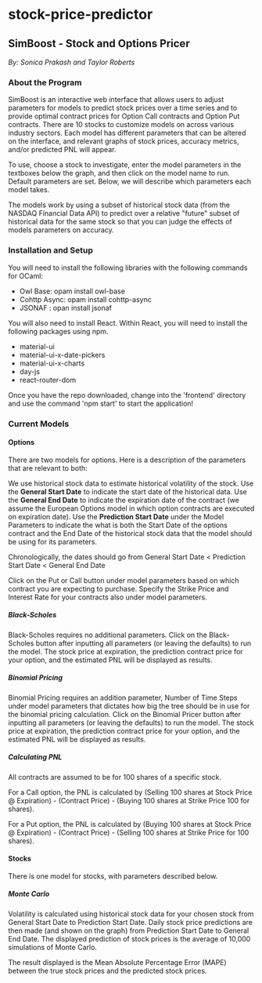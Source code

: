 # stock-price-predictor
## SimBoost - Stock and Options Pricer
_By: Sonica Prakash and Taylor Roberts_

### About the Program 

SimBoost is an interactive web interface that allows users to adjust parameters for models to predict stock prices over a time series and to provide optimal contract prices for Option Call contracts and Option Put contracts. There are 10 stocks to customize models on across various industry sectors. Each model has different parameters that can be altered on the interface, and relevant graphs of stock prices, accuracy metrics, and/or predicted PNL will appear. 

To use, choose a stock to investigate, enter the model parameters in the textboxes below the graph, and then click on the model name to run. Default parameters are set. Below, we will describe which parameters each model takes. 

The models work by using a subset of historical stock data (from the NASDAQ Financial Data API) to predict over a relative "future" subset of historical data for the same stock so that you can judge the effects of models parameters on accuracy. 

### Installation and Setup 

You will need to install the following libraries with the following commands for OCaml: 

- Owl Base: opam install owl-base
- Cohttp Async: opam install cohttp-async
- JSONAF : opan install jsonaf

You will also need to install React. Within React, you will need to install the following packages using npm. 

- material-ui
- material-ui-x-date-pickers
- material-ui-x-charts
- day-js
- react-router-dom

Once you have the repo downloaded, change into the 'frontend' directory and use the command 'npm start' to start the application!

### Current Models 

#### Options

There are two models for options. Here is a description of the parameters that are relevant to both: 

We use historical stock data to estimate historical volatility of the stock. Use the **General Start Date** to indicate the start date of the historical data. Use the **General End Date** to indicate the expiration date of the contract (we assume the European Options model in which option contracts are executed on expiration date). Use the **Prediction Start Date** under the Model Parameters to indicate the what is both the Start Date of the options contract and the End Date of the historical stock data that the model should be using for its parameters. 

Chronologically, the dates should go from General Start Date < Prediction Start Date < General End Date

Click on the Put or Call button under model parameters based on which contract you are expecting to purchase. Specify the Strike Price and Interest Rate for your contracts also under model parameters. 

##### Black-Scholes 

Black-Scholes requires no additional parameters. Click on the Black-Scholes button after inputting all parameters (or leaving the defaults) to run the model. The stock price at expiration, the prediction contract price for your option, and the estimated PNL will be displayed as results. 

##### Binomial Pricing 

Binomial Pricing requires an addition parameter, Number of Time Steps under model parameters that dictates how big the tree should be in use for the binomial pricing calculation. Click on the Binomial Pricer button after inputting all parameters (or leaving the defaults) to run the model. The stock price at expiration, the prediction contract price for your option, and the estimated PNL will be displayed as results. 

##### Calculating PNL 

All contracts are assumed to be for 100 shares of a specific stock. 

For a Call option, the PNL is calculated by (Selling 100 shares at Stock Price @ Expiration) - (Contract Price) - (Buying 100 shares at Strike Price 100 for shares). 

For a Put option, the PNL is calculated by (Buying 100 shares at Stock Price @ Expiration) - (Contract Price) - (Selling 100 shares at Strike Price for 100 shares). 

#### Stocks 

There is one model for stocks, with parameters described below. 

##### Monte Carlo

Volatility is calculated using historical stock data for your chosen stock from General Start Date to Prediction Start Date. Daily stock price predictions are then made (and shown on the graph) from Prediction Start Date to General End Date. The displayed prediction of stock prices is the average of 10,000 simulations of Monte Carlo. 

The result displayed is the Mean Absolute Percentage Error (MAPE) between the true stock prices and the predicted stock prices. 



